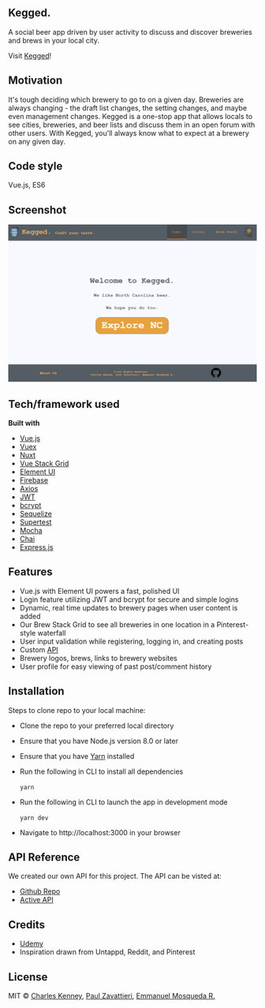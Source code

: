 ## Kegged.
A social beer app driven by user activity to discuss and discover breweries and brews in your local city.

Visit [Kegged](http://174.138.43.93/)!

## Motivation
It's tough deciding which brewery to go to on a given day. Breweries are always changing - the draft list changes, the setting changes, and maybe even management changes. Kegged is a one-stop app that allows locals to see cities, breweries, and beer lists and discuss them in an open forum with other users. With Kegged, you'll always know what to expect at a brewery on any given day.

## Code style
Vue.js, ES6
 
## Screenshot
![screenshot of home](./static/readme/home.png)

## Tech/framework used
<b>Built with</b>
- [Vue.js](https://vuejs.org/)
- [Vuex](https://github.com/vuejs/vuex)
- [Nuxt](https://nuxtjs.org/)
- [Vue Stack Grid](https://www.npmjs.com/package/vue-stack-grid)
- [Element UI](http://element.eleme.io/#/en-US)
- [Firebase](https://console.firebase.google.com/?pli=1)
- [Axios](https://www.axios.com/)
- [JWT](https://jwt.io/)
- [bcrypt](https://www.npmjs.com/package/bcrypt)
- [Sequelize](http://docs.sequelizejs.com/)
- [Supertest](https://www.npmjs.com/package/supertest)
- [Mocha](https://mochajs.org/)
- [Chai](http://chaijs.com/)
- [Express.js](https://expressjs.com/)

## Features
- Vue.js with Element UI powers a fast, polished UI
- Login feature utilizing JWT and bcrypt for secure and simple logins
- Dynamic, real time updates to brewery pages when user content is added
- Our Brew Stack Grid to see all breweries in one location in a Pinterest-style waterfall
- User input validation while registering, logging in, and creating posts
- Custom [API](https://github.com/kegged/api)
- Brewery logos, brews, links to brewery websites
- User profile for easy viewing of past post/comment history

## Installation
Steps to clone repo to your local machine:

- Clone the repo to your preferred local directory
- Ensure that you have Node.js version 8.0 or later
- Ensure that you have [Yarn](https://yarnpkg.com/en/) installed
- Run the following in CLI to install all dependencies
    
    `yarn`

- Run the following in CLI to launch the app in development mode

    `yarn dev`

- Navigate to http://localhost:3000 in your browser

## API Reference
We created our own API for this project. The API can be visted at:

- [Github Repo](https://github.com/kegged/api)
- [Active API](https://kegged-api.herokuapp.com/)

## Credits
- [Udemy](https://www.udemy.com/)
- Inspiration drawn from Untappd, Reddit, and Pinterest

## License
MIT © [Charles Kenney](https://github.com/Charliekenney23), [Paul Zavattieri](https://github.com/paulz92), [Emmanuel Mosqueda R.](https://github.com/Emmamr)